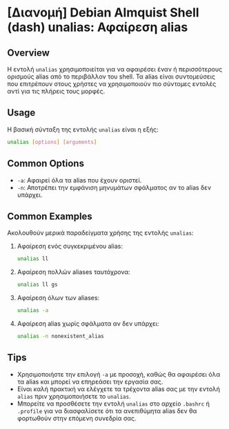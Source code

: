 # [Διανομή] Debian Almquist Shell (dash) unalias: Αφαίρεση alias

## Overview
Η εντολή `unalias` χρησιμοποιείται για να αφαιρέσει έναν ή περισσότερους ορισμούς alias από το περιβάλλον του shell. Τα alias είναι συντομεύσεις που επιτρέπουν στους χρήστες να χρησιμοποιούν πιο σύντομες εντολές αντί για τις πλήρεις τους μορφές.

## Usage
Η βασική σύνταξη της εντολής `unalias` είναι η εξής:

```sh
unalias [options] [arguments]
```

## Common Options
- `-a`: Αφαιρεί όλα τα alias που έχουν οριστεί.
- `-n`: Αποτρέπει την εμφάνιση μηνυμάτων σφάλματος αν το alias δεν υπάρχει.
  
## Common Examples
Ακολουθούν μερικά παραδείγματα χρήσης της εντολής `unalias`:

1. Αφαίρεση ενός συγκεκριμένου alias:
   ```sh
   unalias ll
   ```

2. Αφαίρεση πολλών aliases ταυτόχρονα:
   ```sh
   unalias ll gs
   ```

3. Αφαίρεση όλων των aliases:
   ```sh
   unalias -a
   ```

4. Αφαίρεση alias χωρίς σφάλματα αν δεν υπάρχει:
   ```sh
   unalias -n nonexistent_alias
   ```

## Tips
- Χρησιμοποιήστε την επιλογή `-a` με προσοχή, καθώς θα αφαιρέσει όλα τα alias και μπορεί να επηρεάσει την εργασία σας.
- Είναι καλή πρακτική να ελέγχετε τα τρέχοντα alias σας με την εντολή `alias` πριν χρησιμοποιήσετε το `unalias`.
- Μπορείτε να προσθέσετε την εντολή `unalias` στο αρχείο `.bashrc` ή `.profile` για να διασφαλίσετε ότι τα ανεπιθύμητα alias δεν θα φορτωθούν στην επόμενη συνεδρία σας.